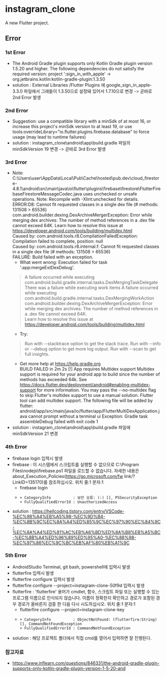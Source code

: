 # instagram_clone

A new Flutter project.

## Error
### 1st Error
- The Android Gradle plugin supports only Kotlin Gradle plugin version 1.5.20 and higher.
  The following dependencies do not satisfy the required version:
  project ':sign_in_with_apple' -> org.jetbrains.kotlin:kotlin-gradle-plugin:1.3.50
- solution : External Libraries /Flutter Plugins 에 google_sign_in_apple-3.3.0 파일에서 그래들이 1.3.50으로 설정돼 있어서 1.7.10으로 변경
-> 곧바로 2nd Error 발생
  
### 2nd Error
- Suggestion: use a compatible library with a minSdk of at most 16,
  or increase this project's minSdk version to at least 19,
  or use tools:overrideLibrary="io.flutter.plugins.firebase.database" to force usage (may lead to runtime failures)
- solution : instagram_clone\android\app\build.gradle 파일의 minSdkVersion 19 변경
-> 곧바로 3rd Error 발생

### 3rd Error
- Note: C:\Users\user\AppData\Local\Pub\Cache\hosted\pub.dev\cloud_firestore-4.8.1\android\src\main\java\io\flutter\plugins\firebase\firestore\FlutterFirebaseFirestoreMessageCodec.java uses unchecked or unsafe operations.
  Note: Recompile with -Xlint:unchecked for details.
  ERROR:D8: Cannot fit requested classes in a single dex file (# methods: 131508 > 65536)
  com.android.builder.dexing.DexArchiveMergerException: Error while merging dex archives:
  The number of method references in a .dex file cannot exceed 64K.
  Learn how to resolve this issue at https://developer.android.com/tools/building/multidex.html <br>
  Caused by: com.android.tools.r8.CompilationFailedException: Compilation failed to complete, position: null <br>
  Caused by: com.android.tools.r8.internal.f: Cannot fit requested classes in a single dex file (# methods: 131508 > 65536) <br>
  FAILURE: Build failed with an exception. <br>
  * What went wrong:
    Execution failed for task ':app:mergeExtDexDebug'.
  > A failure occurred while executing com.android.build.gradle.internal.tasks.DexMergingTaskDelegate
  > There was a failure while executing work items
  > A failure occurred while executing com.android.build.gradle.internal.tasks.DexMergingWorkAction     
  > com.android.builder.dexing.DexArchiveMergerException: Error while merging dex archives:
  The number of method references in a .dex file cannot exceed 64K.  
  Learn how to resolve this issue at https://developer.android.com/tools/building/multidex.html
  * Try:
  > Run with --stacktrace option to get the stack trace.
  > Run with --info or --debug option to get more log output.
  > Run with --scan to get full insights.
  * Get more help at https://help.gradle.org <br>
  BUILD FAILED in 2m 2s
  [!] App requires Multidex support
  Multidex support is required for your android app to build since the number of methods has exceeded 64k. See https://docs.flutter.dev/deployment/android#enabling-multidex-support for more information. You may pass the --no-multidex flag to skip Flutter's multidex support to use a manual solution.
  Flutter tool can add multidex support. The following file will be added by flutter:
  android/app/src/main/java/io/flutter/app/FlutterMultiDexApplication.java
  cannot prompt without a terminal ui
  Exception: Gradle task assembleDebug failed with exit code 1
- solution : instagram_clone\android\app\build.gradle 파일에 minSdkVersion 21 변경

### 4th Error
- firebase login 입력시 발생
- firebase : 이 시스템에서 스크립트를 실행할 수 없으므로 C:\Program Files\nodejs\firebase.ps1 파일을 로드할 수 없습니다. 자세한 내용은 about_Execution_Policies(https://go.microsoft.com/fw
  link/?LinkID=135170)를 참조하십시오.
  위치 줄:1 문자:1
  + firebase login
  + ~~~~~~~~
    + CategoryInfo          : 보안 오류: (:) [], PSSecurityException
    + FullyQualifiedErrorId : UnauthorizedAccess
- solution : https://hellcoding.tistory.com/entry/VSCode-%EC%98%A4%EB%A5%98-%EC%9D%B4-%EC%8B%9C%EC%8A%A4%ED%85%9C%EC%97%90%EC%84%9C-%EC%8A%A4%ED%81%AC%EB%A6%BD%ED%8A%B8%EB%A5%BC-%EC%8B%A4%ED%96%89%ED%95%A0-%EC%88%98-%EC%97%86%EC%9C%BC%EB%AF%80%EB%A1%9C

### 5th Error
- AndroidStudio Terminal, git bash, powershell에 입력시 발생
- flutterfire 입력시 발생
- flutterfire configure 입력시 발생
- flutterfire configure --project=instagram-clone-50f9d 입력시 발생
- flutterfire : 'flutterfire' 용어가 cmdlet, 함수, 스크립트 파일 또는 실행할 수 있는 프로그램 이름으로 인식되지 않습니다. 이름이 정확한지 확인하고 경로가 포함된 경우 경로가 올바른지 검증
  한 다음 다시 시도하십시오.
  위치 줄:1 문자:1
  + flutterfire configure --project=instagram-clone-key
  + ~~~~~~~~~~~
    + CategoryInfo          : ObjectNotFound: (flutterfire:String) [], CommandNotFoundException
    + FullyQualifiedErrorId : CommandNotFoundException
- solution : 해당 프로젝트 폴더에서 직접 cmd를 열어서 입력하면 잘 진행된다.

### 참고자료
- https://www.inflearn.com/questions/846331/the-android-gradle-plugin-supports-only-kotlin-gradle-plugin-version-1-5-20-and
